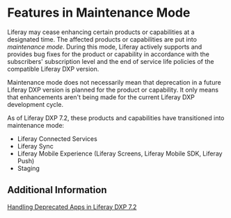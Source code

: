 # Features in Maintenance Mode

Liferay may cease enhancing certain products or capabilities at a designated time. The affected products or capabilities are put into _maintenance mode_. During this mode, Liferay actively supports and provides bug fixes for the product or capability in accordance with the subscribers' subscription level and the end of service life policies of the compatible Liferay DXP version.

Maintenance mode does not necessarily mean that deprecation in a future Liferay DXP version is planned for the product or capability. It only means that enhancements aren't being made for the current Liferay DXP development cycle. 

As of Liferay DXP 7.2, these products and capabilities have transitioned into maintenance mode:

- Liferay Connected Services
- Liferay Sync
- Liferay Mobile Experience (Liferay Screens, Liferay Mobile SDK, Liferay Push)
- Staging 

## Additional Information

[Handling Deprecated Apps in Liferay DXP 7.2](./98-handling-deprecated-apps-in-liferay-dxp-7-2.md)
